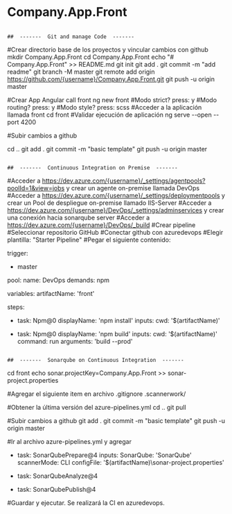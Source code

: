 # Company.App.Front
```

##  -------  Git and manage Code  -------

```
#Crear directorio base de los proyectos y vincular cambios con github
mkdir Company.App.Front
cd Company.App.Front
echo "# Company.App.Front" >> README.md
git init
git add .
git commit -m "add readme"
git branch -M master
git remote add origin https://github.com/{username}/Company.App.Front.git
git push -u origin master

#Crear App Angular call front
ng new front
#Modo strict? press:
y
#Modo routing? press:
y
#Modo style? press:
scss
#Acceder a la aplicación llamada front
cd front
#Validar ejecución de aplicación
ng serve --open --port 4200

#Subir cambios a github

cd ..
git add .
git commit -m "basic template"
git push -u origin master

```

##  -------  Continuous Integration on Premise  -------
```
#Acceder a https://dev.azure.com/{username}/_settings/agentpools?poolId=1&view=jobs y crear un agente on-premise llamada DevOps
#Acceder a https://dev.azure.com/{username}/_settings/deploymentpools y crear un Pool de despliegue on-premise llamado IIS-Server
#Acceder a https://dev.azure.com/{username}/DevOps/_settings/adminservices y crear una conexión hacia sonarqube server
#Acceder a https://dev.azure.com/{username}/DevOps/_build
#Crear pipeline
#Seleccionar repositorio GitHub
#Conectar github con azuredevops
#Elegir plantilla: "Starter Pipeline"
#Pegar el siguiente contenido:

trigger:
- master

pool:
  name: DevOps
  demands: npm

variables:
  artifactName: 'front'

steps:
- task: Npm@0
  displayName: 'npm install'
  inputs:
    cwd: '$(artifactName)'

- task: Npm@0
  displayName: 'npm build'
  inputs:
    cwd: '$(artifactName)'
    command: run
    arguments: 'build --prod'


```

##  -------  Sonarqube on Continuous Integration  -------
```

cd front
echo sonar.projectKey=Company.App.Front >> sonar-project.properties

#Agregar el siguiente item en archivo .gitignore
.scannerwork/

#Obtener la última versión del azure-pipelines.yml
cd ..
git pull

#Subir cambios a github
git add .
git commit -m "basic template"
git push -u origin master

#Ir al archivo azure-pipelines.yml y agregar

- task: SonarQubePrepare@4
  inputs:
    SonarQube: 'SonarQube'
    scannerMode: CLI
    configFile: '$(artifactName)\sonar-project.properties'

- task: SonarQubeAnalyze@4

- task: SonarQubePublish@4

#Guardar y ejecutar. Se realizará la CI en azuredevops.